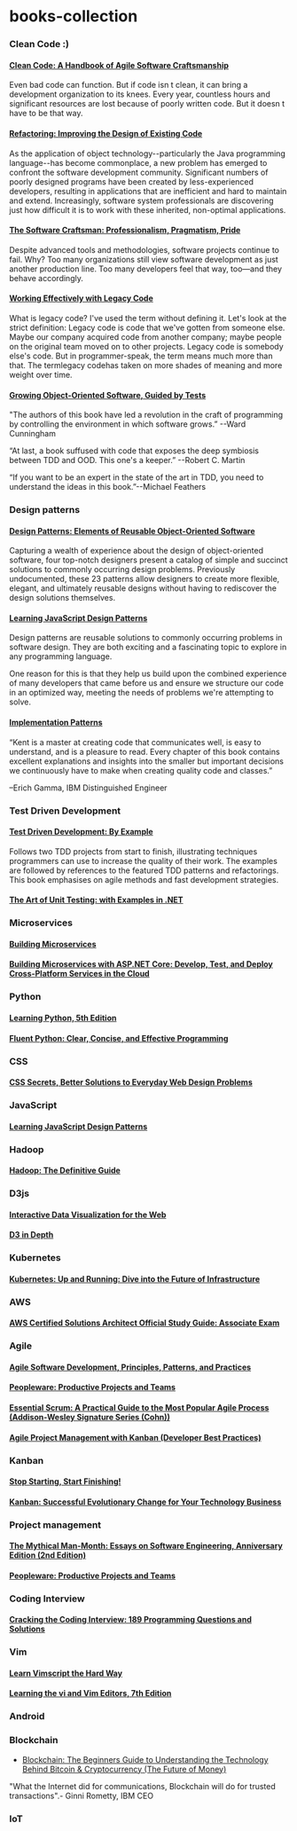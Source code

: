# books-collection

### Clean Code :) 

#### [Clean Code: A Handbook of Agile Software Craftsmanship](https://www.amazon.com/gp/product/0132350882/ref=as_li_tl?ie=UTF8&tag=jasonroell600-20&camp=1789&creative=9325&linkCode=as2&creativeASIN=0132350882&linkId=0f6366550007e76e1b7d400fa829f90f)

Even bad code can function. But if code isn t clean, it can bring a development organization to its knees. Every year, countless hours and significant resources are lost because of poorly written code. But it doesn t have to be that way. 

#### [Refactoring: Improving the Design of Existing Code](https://www.amazon.com/gp/product/0201485672/ref=as_li_tl?ie=UTF8&tag=jasonroell600-20&camp=1789&creative=9325&linkCode=as2&creativeASIN=0201485672&linkId=273488cbe8d54d8ad4441197e5326762)

As the application of object technology--particularly the Java programming language--has become commonplace, a new problem has emerged to confront the software development community. Significant numbers of poorly designed programs have been created by less-experienced developers, resulting in applications that are inefficient and hard to maintain and extend. Increasingly, software system professionals are discovering just how difficult it is to work with these inherited, non-optimal applications. 

#### [The Software Craftsman: Professionalism, Pragmatism, Pride](https://www.amazon.de/Software-Craftsman-Professionalism-Pragmatism-Robert/dp/0134052501)

Despite advanced tools and methodologies, software projects continue to fail. Why? Too many organizations still view software development as just another production line. Too many developers feel that way, too—and they behave accordingly.

#### [Working Effectively with Legacy Code](https://books.google.bg/books/about/Working_Effectively_with_Legacy_Code.html?id=CQlRAAAAMAAJ&redir_esc=y&hl=en)

What is legacy code? I've used the term without defining it. Let's look at the strict definition: Legacy code is code that we've gotten from someone else. Maybe our company acquired code from another company; maybe people on the original team moved on to other projects. Legacy code is somebody else's code. But in programmer-speak, the term means much more than that. The termlegacy codehas taken on more shades of meaning and more weight over time.

#### [Growing Object-Oriented Software, Guided by Tests](https://www.amazon.com/gp/product/0321503627/ref=x_gr_w_bb?ie=UTF8&tag=x_gr_w_bb-20&linkCode=as2&camp=1789&creative=9325&creativeASIN=0321503627&SubscriptionId=1MGPYB6YW3HWK55XCGG2)

"The authors of this book have led a revolution in the craft of programming by controlling the environment in which software grows.” --Ward Cunningham

 “At last, a book suffused with code that exposes the deep symbiosis between TDD and OOD. This one's a keeper.” --Robert C. Martin

“If you want to be an expert in the state of the art in TDD, you need to understand the ideas in this book.”--Michael Feathers

### Design patterns

#### [Design Patterns: Elements of Reusable Object-Oriented Software](https://www.amazon.de/Patterns-Elements-Reusable-Object-Oriented-Software/dp/0201633612)

Capturing a wealth of experience about the design of object-oriented software, four top-notch designers present a catalog of simple and succinct solutions to commonly occurring design problems. Previously undocumented, these 23 patterns allow designers to create more flexible, elegant, and ultimately reusable designs without having to rediscover the design solutions themselves.

#### [Learning JavaScript Design Patterns](https://addyosmani.com/resources/essentialjsdesignpatterns/book/)

Design patterns are reusable solutions to commonly occurring problems in software design. They are both exciting and a fascinating topic to explore in any programming language.

One reason for this is that they help us build upon the combined experience of many developers that came before us and ensure we structure our code in an optimized way, meeting the needs of problems we're attempting to solve.

#### [Implementation Patterns](https://www.amazon.com/Implementation-Patterns-Kent-Beck/dp/0321413091/ref=pd_lpo_sbs_14_img_2?_encoding=UTF8&psc=1&refRID=MBXHNZNG3799SBB1Y7GH)

“Kent is a master at creating code that communicates well, is easy to understand, and is a pleasure to read. Every chapter of this book contains excellent explanations and insights into the smaller but important decisions we continuously have to make when creating quality code and classes.”

–Erich Gamma, IBM Distinguished Engineer 

### Test Driven Development


#### [Test Driven Development: By Example](https://www.amazon.com/Test-Driven-Development-Kent-Beck/dp/0321146530)

Follows two TDD projects from start to finish, illustrating techniques programmers can use to increase the quality of their work. The examples are followed by references to the featured TDD patterns and refactorings. This book emphasises on agile methods and fast development strategies.

#### [The Art of Unit Testing: with Examples in .NET](https://www.amazon.com/gp/product/1933988274/ref=x_gr_w_bb?ie=UTF8&tag=x_gr_w_bb-20&linkCode=as2&camp=1789&creative=9325&creativeASIN=1933988274&SubscriptionId=1MGPYB6YW3HWK55XCGG2) 

### Microservices

#### [Building Microservices](http://shop.oreilly.com/product/0636920033158.do)
#### [Building Microservices with ASP.NET Core: Develop, Test, and Deploy Cross-Platform Services in the Cloud](https://www.amazon.com/Building-Microservices-ASP-NET-Core-Cross-Platform-ebook/dp/B0758YB73N/ref=mt_kindle?_encoding=UTF8&me)

### Python

#### [Learning Python, 5th Edition](https://www.amazon.com/Learning-Python-5th-Mark-Lutz/dp/1449355730/ref=sr_1_5?ie=UTF8&qid=1515688063&sr=8-5&keywords=python)
#### [Fluent Python: Clear, Concise, and Effective Programming](https://www.amazon.com/Fluent-Python-Concise-Effective-Programming/dp/1491946008/ref=sr_1_1?ie=UTF8&qid=1499089735&sr=8-1&keywords=Fluent+Python%3A+Clear%2C+Concise%2C+and+Effective+Programming)

### CSS

#### [CSS Secrets, Better Solutions to Everyday Web Design Problems](http://shop.oreilly.com/product/0636920031123.do)

### JavaScript

#### [Learning JavaScript Design Patterns](https://addyosmani.com/resources/essentialjsdesignpatterns/book/)

### Hadoop

#### [Hadoop: The Definitive Guide](https://www.amazon.com/Hadoop-Definitive-Guide-Tom-White/dp/1449311520)

### D3js

#### [Interactive Data Visualization for the Web](https://www.amazon.de/Interactive-Data-Visualization-Scott-Murray/dp/1449339735)
#### [D3 in Depth](http://d3indepth.com/)

### Kubernetes

#### [Kubernetes: Up and Running: Dive into the Future of Infrastructure](https://www.amazon.de/Kubernetes-Running-Dive-Future-Infrastructure/dp/1491935677)

### AWS

#### [AWS Certified Solutions Architect Official Study Guide: Associate Exam](https://www.amazon.com/Certified-Solutions-Architect-Official-Study/dp/1119138558/ref=asap_bc?ie=UTF8)

### Agile

#### [Agile Software Development, Principles, Patterns, and Practices](https://www.amazon.com/gp/product/0135974445?ie=UTF8&tag=lstse01-20&linkCode=as2&camp=1789&creative=9325&creativeASIN=0135974445)
#### [Peopleware: Productive Projects and Teams](https://www.amazon.co.uk/Peopleware-Productive-Projects-Tom-DeMarco/dp/0932633439)
#### [Essential Scrum: A Practical Guide to the Most Popular Agile Process (Addison-Wesley Signature Series (Cohn))](https://www.amazon.com/Essential-Scrum-Practical-Addison-Wesley-Signature/dp/0137043295/ref=zg_bs_379406011_4?_encoding=UTF8&psc=1&refRID=5XFCPZZ6JQQW2JSWHZ5J)
#### [Agile Project Management with Kanban (Developer Best Practices)](https://www.amazon.com/gp/product/0735698953/ref=x_gr_w_bb?ie=UTF8&tag=x_gr_w_bb-20&linkCode=as2&camp=1789&creative=9325&creativeASIN=0735698953&SubscriptionId=1MGPYB6YW3HWK55XCGG2)

### Kanban

#### [Stop Starting, Start Finishing!](https://www.amazon.com/Stop-Starting-Start-Finishing-Roock/dp/0985305169/ref=sr_1_1?s=books&ie=UTF8&qid=1472588269&sr=1-1&keywords=stop+starting+start+finishing)
#### [Kanban: Successful Evolutionary Change for Your Technology Business](https://www.amazon.com/Kanban-Successful-Evolutionary-Technology-Business/dp/0984521402)

### Project management

#### [The Mythical Man-Month: Essays on Software Engineering, Anniversary Edition (2nd Edition)](https://www.amazon.com/Mythical-Man-Month-Software-Engineering-Anniversary/dp/0201835959)
#### [Peopleware: Productive Projects and Teams](https://www.amazon.co.uk/Peopleware-Productive-Projects-Tom-DeMarco/dp/0932633439)

### Coding Interview

#### [Cracking the Coding Interview: 189 Programming Questions and Solutions](https://www.amazon.com/Cracking-Coding-Interview-Programming-Questions/dp/0984782850/ref=zg_bs_4016_1?_encoding=UTF8&psc=1&refRID=5XJJHYQ1WER1CWP7R22N)

### Vim

#### [Learn Vimscript the Hard Way](http://learnvimscriptthehardway.stevelosh.com/)
#### [Learning the vi and Vim Editors, 7th Edition](http://shop.oreilly.com/product/9780596529833.do)

### Android

### Blockchain

- [Blockchain: The Beginners Guide to Understanding the Technology Behind Bitcoin & Cryptocurrency (The Future of Money)](https://www.amazon.com/Blockchain-Beginners-Understanding-Technology-Cryptocurrency-ebook/dp/B074V6FPQM)

"What the Internet did for communications, Blockchain will do for trusted transactions".- Ginni Rometty, IBM CEO

### IoT
